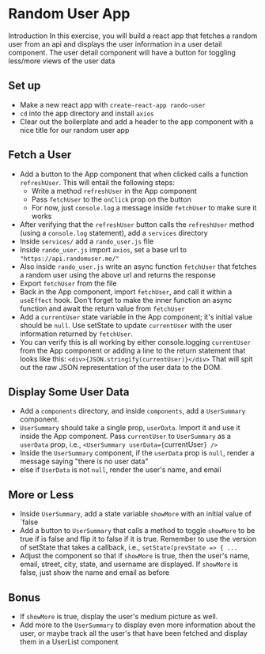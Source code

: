 # Random User App
Introduction In this exercise, you will build a react app that fetches a random user from an api and displays the user information in a user detail component. The user detail component will have a button for toggling less/more views of the user data

## Set up
* Make a new react app with `create-react-app rando-user`
* `cd` into the app directory and install `axios`
* Clear out the boilerplate and add a header to the app component with a nice title for our random user app
## Fetch a User

* Add a button to the App component that when clicked calls a function `refreshUser`. This will entail the following steps:
    * Write a method `refreshUser` in the App component
    * Pass `fetchUser` to the `onClick` prop on the button
    * For now, just `console.log` a message inside `fetchUser` to make sure it works
* After verifying that the `refreshUser` button calls the `refreshUser` method (using a `console.log` statement), add a `services` directory
* Inside `services/` add a `rando_user.js` file
* Inside `rando_user.js` import `axios`, set a base url to `"https://api.randomuser.me/"`
* Also inside `rando_user.js` write an async function `fetchUser` that fetches a random user using the above url and returns the response
* Export `fetchUser` from the file
* Back in the App component, import `fetchUser`, and call it within a `useEffect` hook. Don't forget to make the inner function an async function and await the return value from `fetchUser`
* Add a `currentUser` state variable in the App component; it's initial value should be `null`. Use setState to update `currentUser` with the user information returned by `fetchUser`.
* You can verify this is all working by either console.logging `currentUser` from the App component or adding a line to the return statement that looks like this: `<div>{JSON.stringify(currentUser)}</div>` That will spit out the raw JSON representation of the user data to the DOM.

## Display Some User Data
* Add a `components` directory, and inside `components`, add a `UserSummary` component. 
* `UserSummary` should take a single prop, `userData`. Import it and use it inside the App component. Pass `currentUser` to `UserSummary` as a `userData` prop, i.e., `<UserSummary userData={`currentUser`} />`
* Inside the `UserSummary` component, if the `userData` prop is `null`, render a message saying "there is no user data"
* else if `UserData` is not `null`, render the user's name, and email

## More or Less
* Inside `UserSummary`, add a state variable `showMore` with an initial value of `false
* Add a button to `UserSummary` that calls a method to toggle `showMore` to be true if is false and flip it to false if it is true. Remember to use the version of setState that takes a callback, i.e., `setState(prevState => { ...`
* Adjust the component so that if `showMore` is true, then the user's name, email, street, city, state, and username are displayed. If `showMore` is false, just show the name and email as before

## Bonus
* If `showMore` is true, display the user's medium picture as well.
* Add more to the `UserSummary` to display even more information about the user, or maybe track all the user's that have been fetched and display them in a UserList component
